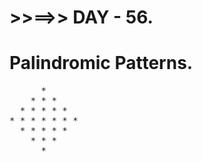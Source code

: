 # >>==>> DAY - 56.

# Palindromic Patterns.

<pre>
      *
    * * *
  * * * * *
* * * * * * *
  * * * * *
    * * * 
      *
</pre>
